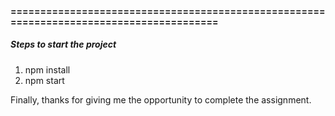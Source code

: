 #### ========================================================================================

##### Steps to start the project

1. npm install
2. npm start

Finally, thanks for giving me the opportunity to complete the assignment.
